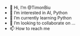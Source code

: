 - 👋 Hi, I’m @TimonBiu
- 👀 I’m interested in AI, Python
- 🌱 I’m currently learning Python
- 💞️ I’m looking to collaborate on ...
- 📫 How to reach me 

<!---
TimonBiu/TimonBiu is a ✨ special ✨ repository because its `README.md` (this file) appears on your GitHub profile.
You can click the Preview link to take a look at your changes.
--->
